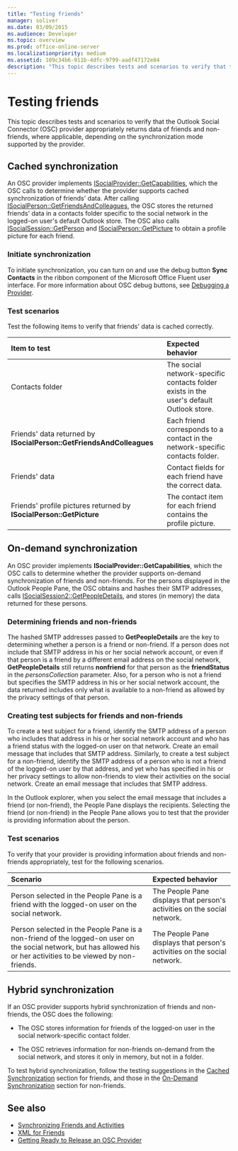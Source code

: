 ```yaml
---
title: "Testing friends"
manager: soliver
ms.date: 03/09/2015
ms.audience: Developer
ms.topic: overview
ms.prod: office-online-server
ms.localizationpriority: medium
ms.assetid: 109c34b6-911b-4dfc-9799-aadf47172e84
description: "This topic describes tests and scenarios to verify that the Outlook Social Connector (OSC) provider appropriately returns data of friends and non-friends, where applicable, depending on the synchronization mode supported by the provider."
---
```


# Testing friends

This topic describes tests and scenarios to verify that the Outlook Social Connector (OSC) provider appropriately returns data of friends and non-friends, where applicable, depending on the synchronization mode supported by the provider.

<a name="olosc_TestingFriends_CachedSync"> </a>

## Cached synchronization

An OSC provider implements [ISocialProvider::GetCapabilities](isocialprovider-getcapabilities.md), which the OSC calls to determine whether the provider supports cached synchronization of friends' data. After calling [ISocialPerson::GetFriendsAndColleagues](isocialperson-getfriendsandcolleagues.md), the OSC stores the returned friends' data in a contacts folder specific to the social network in the logged-on user's default Outlook store. The OSC also calls [ISocialSession::GetPerson](isocialsession-getperson.md) and [ISocialPerson::GetPicture](isocialperson-getpicture.md) to obtain a profile picture for each friend. 
  
### Initiate synchronization

To initiate synchronization, you can turn on and use the debug button **Sync Contacts** in the ribbon component of the Microsoft Office Fluent user interface. For more information about OSC debug buttons, see [Debugging a Provider](debugging-a-provider.md). 
  
### Test scenarios

Test the following items to verify that friends' data is cached correctly.
  
|**Item to test**|**Expected behavior**|
|:-----|:-----|
|Contacts folder  <br/> |The social network-specific contacts folder exists in the user's default Outlook store.  <br/> |
|Friends' data returned by **ISocialPerson::GetFriendsAndColleagues** <br/> |Each friend corresponds to a contact in the network-specific contacts folder.  <br/> |
|Friends' data  <br/> |Contact fields for each friend have the correct data.  <br/> |
|Friends' profile pictures returned by **ISocialPerson::GetPicture** <br/> |The contact item for each friend contains the profile picture.  <br/> |

<a name="olosc_TestingFriends_OnDemandSync"> </a>

## On-demand synchronization

An OSC provider implements **ISocialProvider::GetCapabilities**, which the OSC calls to determine whether the provider supports on-demand synchronization of friends and non-friends. For the persons displayed in the Outlook People Pane, the OSC obtains and hashes their SMTP addresses, calls [ISocialSession2::GetPeopleDetails](isocialsession2-getpeopledetails.md), and stores (in memory) the data returned for these persons. 
  
### Determining friends and non-friends

The hashed SMTP addresses passed to **GetPeopleDetails** are the key to determining whether a person is a friend or non-friend. If a person does not include that SMTP address in his or her social network account, or even if that person is a friend by a different email address on the social network, **GetPeopleDetails** still returns **nonfriend** for that person as the **friendStatus** in the  _personsCollection_ parameter. Also, for a person who is not a friend but specifies the SMTP address in his or her social network account, the data returned includes only what is available to a non-friend as allowed by the privacy settings of that person. 
  
### Creating test subjects for friends and non-friends

To create a test subject for a friend, identify the SMTP address of a person who includes that address in his or her social network account and who has a friend status with the logged-on user on that network. Create an email message that includes that SMTP address. Similarly, to create a test subject for a non-friend, identify the SMTP address of a person who is not a friend of the logged-on user by that address, and yet who has specified in his or her privacy settings to allow non-friends to view their activities on the social network. Create an email message that includes that SMTP address. 
  
In the Outlook explorer, when you select the email message that includes a friend (or non-friend), the People Pane displays the recipients. Selecting the friend (or non-friend) in the People Pane allows you to test that the provider is providing information about the person.
  
### Test scenarios

To verify that your provider is providing information about friends and non-friends appropriately, test for the following scenarios.
  
|**Scenario**|**Expected behavior**|
|:-----|:-----|
|Person selected in the People Pane is a friend with the logged-on user on the social network.  <br/> |The People Pane displays that person's activities on the social network.  <br/> |
|Person selected in the People Pane is a non-friend of the logged-on user on the social network, but has allowed his or her activities to be viewed by non-friends.  <br/> |The People Pane displays that person's activities on the social network.  <br/> |

<a name="olosc_TestingFriends_OnDemandSync"> </a>

## Hybrid synchronization

If an OSC provider supports hybrid synchronization of friends and non-friends, the OSC does the following: 
  
- The OSC stores information for friends of the logged-on user in the social network-specific contact folder.
    
- The OSC retrieves information for non-friends on-demand from the social network, and stores it only in memory, but not in a folder.
    
To test hybrid synchronization, follow the testing suggestions in the [Cached Synchronization](#olosc_TestingFriends_CachedSync) section for friends, and those in the [On-Demand Synchronization](#olosc_TestingFriends_OnDemandSync) section for non-friends. 
  
## See also

- [Synchronizing Friends and Activities](synchronizing-friends-and-activities.md) 
- [XML for Friends](xml-for-friends.md)
- [Getting Ready to Release an OSC Provider](getting-ready-to-release-an-osc-provider.md)

